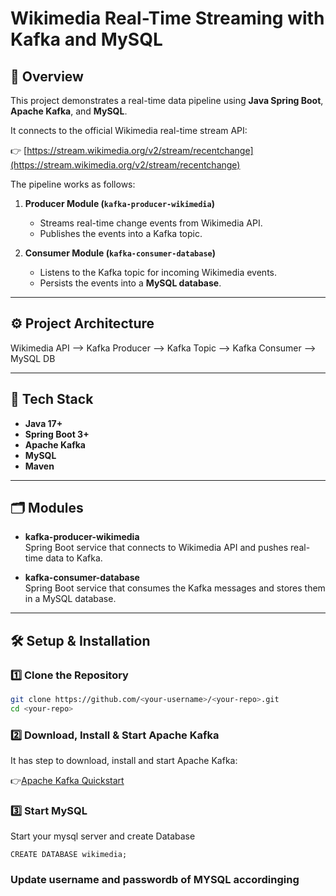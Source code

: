 # Wikimedia Real-Time Streaming with Kafka and MySQL

## 📌 Overview
This project demonstrates a real-time data pipeline using **Java Spring Boot**, **Apache Kafka**, and **MySQL**.  

It connects to the official Wikimedia real-time stream API:

👉 [https://stream.wikimedia.org/v2/stream/recentchange](https://stream.wikimedia.org/v2/stream/recentchange)

The pipeline works as follows:
1. **Producer Module (`kafka-producer-wikimedia`)**  
   - Streams real-time change events from Wikimedia API.  
   - Publishes the events into a Kafka topic.  

2. **Consumer Module (`kafka-consumer-database`)**  
   - Listens to the Kafka topic for incoming Wikimedia events.  
   - Persists the events into a **MySQL database**.  

---

## ⚙️ Project Architecture
Wikimedia API  –>  Kafka Producer  –>  Kafka Topic  –>  Kafka Consumer  –>  MySQL DB

---

## 🚀 Tech Stack
- **Java 17+**
- **Spring Boot 3+**
- **Apache Kafka**
- **MySQL**
- **Maven**

---

## 🗂️ Modules
- **kafka-producer-wikimedia**  
  Spring Boot service that connects to Wikimedia API and pushes real-time data to Kafka.

- **kafka-consumer-database**  
  Spring Boot service that consumes the Kafka messages and stores them in a MySQL database.

---

## 🛠️ Setup & Installation

### 1️⃣ Clone the Repository
```bash
git clone https://github.com/<your-username>/<your-repo>.git
cd <your-repo>
```

### 2️⃣ Download, Install & Start Apache Kafka
  It has step to download, install and start Apache Kafka:
  
  👉[Apache Kafka Quickstart](https://kafka.apache.org/quickstart)

### 3️⃣ Start MySQL

  Start your mysql server and create Database
```
CREATE DATABASE wikimedia;
```
### Update username and passwordb of MYSQL accordinging 
